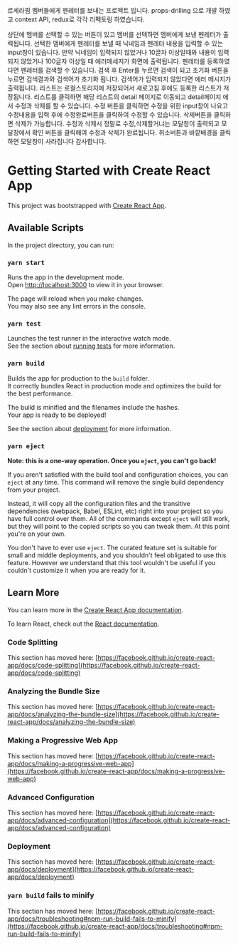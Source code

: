 르세라핌 멤버들에게 펜레터를 보내는 프로젝트 입니다. 
props-drilling 으로 개발 하였고 context API, redux로 각각 리펙토링 하였습니다. 

상단에 멤버를 선택할 수 있는 버튼이 있고 멤버를 선텍하면 멤버에게 보낸 펜레터가 출력됩니다. 
선택한 맴버에게 펜레터를 보낼 때 닉네임과 펜레터 내용을 입력할 수 있는 input창이 있습니다.
만약 닉네임이 입력되지 않았거나 10글자 이상일때와 내용이 입력되지 않았거나 100글자 이상일 때 에러메세지가 화면에 출력됩니다. 
펜레터를 등록하였다면 펜레터를 검색할 수 있습니다. 검색 후 Enter를 누르면 검색이 되고 초기화 버튼을 누르면 검색결과와 검색어가 초기화 됩니다.
검색어가 입력되지 않았다면 에러 메시지가 출력됩니다. 
리스트는 로컬스토리지에 저장되어서 새로고침 후에도 등록한 리스트가 저장됩니다.
리스트를 클릭하면 해당 리스트의 detail 페이지로 이동되고 detail페이지 에서 수정과 삭제를 할 수 있습니다. 
수정 버튼을 클릭하면 수정을 위한 input창이 나요고 수정내용을 입력 후에 수정완료버튼을 클릭하여 수정할 수 있습니다. 
삭제버튼을 클릭하면 삭제가 가능합니다. 
수정과 삭제시 정말로 수정,삭제할거냐는 모달창이 출력되고 모달창에서 확인 버튼을 클릭해여 수정과 삭제가 완료됩니다. 
취소버튼과 바깥배경을 클릭하면 모달창이 사라집니다 
감사합니다.



# Getting Started with Create React App

This project was bootstrapped with [Create React App](https://github.com/facebook/create-react-app).

## Available Scripts

In the project directory, you can run:

### `yarn start`

Runs the app in the development mode.\
Open [http://localhost:3000](http://localhost:3000) to view it in your browser.

The page will reload when you make changes.\
You may also see any lint errors in the console.

### `yarn test`

Launches the test runner in the interactive watch mode.\
See the section about [running tests](https://facebook.github.io/create-react-app/docs/running-tests) for more information.

### `yarn build`

Builds the app for production to the `build` folder.\
It correctly bundles React in production mode and optimizes the build for the best performance.

The build is minified and the filenames include the hashes.\
Your app is ready to be deployed!

See the section about [deployment](https://facebook.github.io/create-react-app/docs/deployment) for more information.

### `yarn eject`

**Note: this is a one-way operation. Once you `eject`, you can't go back!**

If you aren't satisfied with the build tool and configuration choices, you can `eject` at any time. This command will remove the single build dependency from your project.

Instead, it will copy all the configuration files and the transitive dependencies (webpack, Babel, ESLint, etc) right into your project so you have full control over them. All of the commands except `eject` will still work, but they will point to the copied scripts so you can tweak them. At this point you're on your own.

You don't have to ever use `eject`. The curated feature set is suitable for small and middle deployments, and you shouldn't feel obligated to use this feature. However we understand that this tool wouldn't be useful if you couldn't customize it when you are ready for it.

## Learn More

You can learn more in the [Create React App documentation](https://facebook.github.io/create-react-app/docs/getting-started).

To learn React, check out the [React documentation](https://reactjs.org/).

### Code Splitting

This section has moved here: [https://facebook.github.io/create-react-app/docs/code-splitting](https://facebook.github.io/create-react-app/docs/code-splitting)

### Analyzing the Bundle Size

This section has moved here: [https://facebook.github.io/create-react-app/docs/analyzing-the-bundle-size](https://facebook.github.io/create-react-app/docs/analyzing-the-bundle-size)

### Making a Progressive Web App

This section has moved here: [https://facebook.github.io/create-react-app/docs/making-a-progressive-web-app](https://facebook.github.io/create-react-app/docs/making-a-progressive-web-app)

### Advanced Configuration

This section has moved here: [https://facebook.github.io/create-react-app/docs/advanced-configuration](https://facebook.github.io/create-react-app/docs/advanced-configuration)

### Deployment

This section has moved here: [https://facebook.github.io/create-react-app/docs/deployment](https://facebook.github.io/create-react-app/docs/deployment)

### `yarn build` fails to minify

This section has moved here: [https://facebook.github.io/create-react-app/docs/troubleshooting#npm-run-build-fails-to-minify](https://facebook.github.io/create-react-app/docs/troubleshooting#npm-run-build-fails-to-minify)
